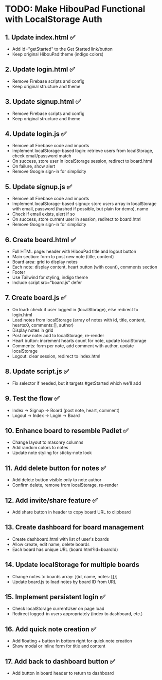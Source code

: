 # TODO: Make HibouPad Functional with LocalStorage Auth

## 1. Update index.html ✅
- Add id="getStarted" to the Get Started link/button
- Keep original HibouPad theme (indigo colors)

## 2. Update login.html ✅
- Remove Firebase scripts and config
- Keep original structure and theme

## 3. Update signup.html ✅
- Remove Firebase scripts and config
- Keep original structure and theme

## 4. Update login.js ✅
- Remove all Firebase code and imports
- Implement localStorage-based login: retrieve users from localStorage, check email/password match
- On success, store user in localStorage session, redirect to board.html
- On failure, show alert
- Remove Google sign-in for simplicity

## 5. Update signup.js ✅
- Remove all Firebase code and imports
- Implement localStorage-based signup: store users array in localStorage with email, password (hashed if possible, but plain for demo), name
- Check if email exists, alert if so
- On success, store current user in session, redirect to board.html
- Remove Google sign-in for simplicity

## 6. Create board.html ✅
- Full HTML page: header with HibouPad title and logout button
- Main section: form to post new note (title, content)
- Board area: grid to display notes
- Each note: display content, heart button (with count), comments section
- Footer
- Use Tailwind for styling, indigo theme
- Include script src="board.js" defer

## 7. Create board.js ✅
- On load: check if user logged in (localStorage), else redirect to login.html
- Load notes from localStorage (array of notes with id, title, content, hearts:0, comments:[], author)
- Display notes in grid
- Post new note: add to localStorage, re-render
- Heart button: increment hearts count for note, update localStorage
- Comments: form per note, add comment with author, update localStorage
- Logout: clear session, redirect to index.html

## 8. Update script.js ✅
- Fix selector if needed, but it targets #getStarted which we'll add

## 9. Test the flow ✅
- Index -> Signup -> Board (post note, heart, comment)
- Logout -> Index -> Login -> Board

## 10. Enhance board to resemble Padlet ✅
- Change layout to masonry columns
- Add random colors to notes
- Update note styling for sticky-note look

## 11. Add delete button for notes ✅
- Add delete button visible only to note author
- Confirm delete, remove from localStorage, re-render

## 12. Add invite/share feature ✅
- Add share button in header to copy board URL to clipboard

## 13. Create dashboard for board management
- Create dashboard.html with list of user's boards
- Allow create, edit name, delete boards
- Each board has unique URL (board.html?id=boardId)

## 14. Update localStorage for multiple boards
- Change notes to boards array: [{id, name, notes: []}]
- Update board.js to load notes by board ID from URL

## 15. Implement persistent login ✅
- Check localStorage currentUser on page load
- Redirect logged-in users appropriately (index to dashboard, etc.)

## 16. Add quick note creation ✅
- Add floating + button in bottom right for quick note creation
- Show modal or inline form for title and content

## 17. Add back to dashboard button ✅
- Add button in board header to return to dashboard
